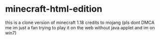 # minecraft-html-edition
this is a clone version of minecraft 1.18 credits to mojang (pls dont DMCA me im just a fan trying to play it on the web without java applet and im on win7)
